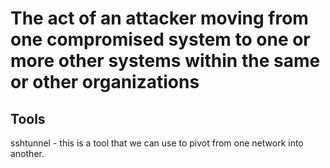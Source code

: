 # The act of an attacker moving from one compromised system to one or more other systems within the same or other organizations

## Tools

sshtunnel - this is a tool that we can use to pivot from one network into another.
